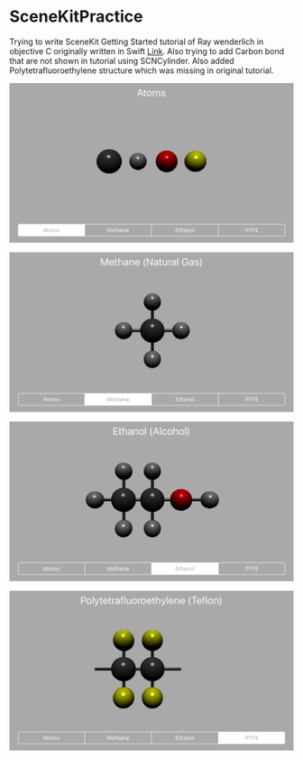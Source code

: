 # SceneKitPractice

Trying to write SceneKit Getting Started tutorial of Ray wenderlich in objective C originally written in Swift [Link](https://www.raywenderlich.com/83748/beginning-scene-kit-tutorial). Also trying to add Carbon bond that are not shown in tutorial using SCNCylinder. Also added Polytetrafluoroethylene structure which was missing in original tutorial.

![solarized palette](https://github.com/kazimunshimun/SceneKitPractice/blob/master/Screenshots/Atoms.png)

![solarized palette](https://github.com/kazimunshimun/SceneKitPractice/blob/master/Screenshots/Methane.png)

![solarized palette](https://github.com/kazimunshimun/SceneKitPractice/blob/master/Screenshots/Ethanol.png)

![solarized palette](https://github.com/kazimunshimun/SceneKitPractice/blob/master/Screenshots/Teflon.png)
